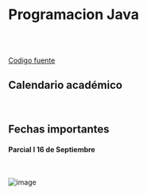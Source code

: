 # Programacion Java

<br>
<br>

[Codigo fuente](https://github.com/crodrigr/programacion-java-2023-02-code)

## Calendario académico 

<br>

## Fechas importantes 

#### Parcial I 16 de Septiembre

<br>

![image](https://github.com/crodrigr/programacion-java-2023-02/assets/31961588/211922d7-21a0-4c5d-a565-3374813854a9)



